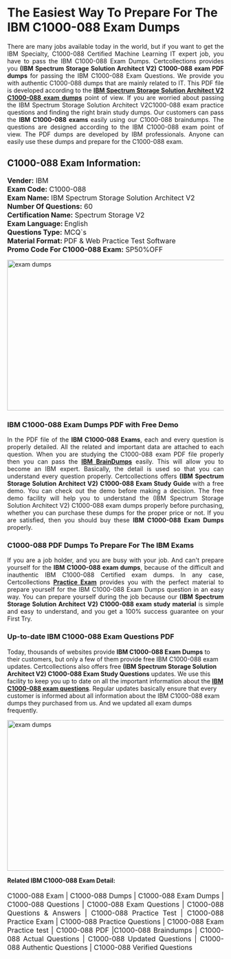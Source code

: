 <h1>The Easiest Way To Prepare For The IBM C1000-088 Exam Dumps</h1> <p style="text-align:justify">There are many jobs available today in the world, but if you want to get the IBM Specialty, C1000-088 Certified Machine Learning IT expert job, you have to pass the IBM C1000-088 Exam Dumps. Certcollections provides you <strong>(IBM Spectrum Storage Solution Architect V2) C1000-088 exam PDF dumps</strong> for passing the IBM C1000-088 Exam Questions. We provide you with authentic C1000-088 dumps that are mainly related to IT. This PDF file is developed according to the <a href="https://www.certsofficial.com/ibm/c1000-088-questions"><strong>IBM Spectrum Storage Solution Architect V2 C1000-088 exam dumps</strong></a> point of view. If you are worried about passing the IBM Spectrum Storage Solution Architect V2C1000-088 exam practice questions and finding the right brain study dumps. Our customers can pass the <strong>IBM C1000-088 exams </strong>easily using our C1000-088 braindumps. The questions are designed according to the IBM C1000-088 exam point of view. The PDF dumps are developed by IBM professionals. Anyone can easily use these dumps and prepare for the C1000-088 exam.</p> <h2><strong>C1000-088 Exam Information:</strong></h2> <p><span style="font-size:16px"><strong>Vender:</strong> IBM<br /> <strong>Exam Code:</strong> C1000-088<br /> <strong>Exam Name:</strong> IBM Spectrum Storage Solution Architect V2<br /> <strong>Number Of Questions:</strong> 60<br /> <strong>Certification Name:</strong> Spectrum Storage V2<br /> <strong>Exam Language: </strong>English<br /> <strong>Questions Type:</strong> MCQ`s<br /> <strong>Material Format: </strong>PDF & Web Practice Test Software<br /> <strong>Promo Code For C1000-088 Exam:</strong> SP50%OFF</span></p> <p><a href="https://www.certsofficial.com/ibm/c1000-088-questions" rel="no-follow"><img alt="exam dumps" src="https://www.certcollections.com/uploads/content/certsofficial.jpg" style="height:350px; width:750px" /></a></p> <h3><strong>IBM C1000-088 Exam Dumps PDF with Free Demo</strong></h3> <p style="text-align:justify">In the PDF file of the <strong>IBM C1000-088 Exams</strong>, each and every question is properly detailed. All the related and important data are attached to each question. When you are studying the C1000-088 exam PDF file properly then you can pass the <a href="https://www.certsofficial.com/ibm-dumps"><strong>IBM BrainDumps</strong></a> easily. This will allow you to become an IBM expert. Basically, the detail is used so that you can understand every question properly. Certcollections offers <strong>(IBM Spectrum Storage Solution Architect V2) C1000-088 Exam Study Guide</strong> with a free demo. You can check out the demo before making a decision. The free demo facility will help you to understand the (IBM Spectrum Storage Solution Architect V2) C1000-088 exam dumps properly before purchasing, whether you can purchase these dumps for the proper price or not. If you are satisfied, then you should buy these <strong>IBM C1000-088 Exam Dumps</strong> properly.</p> <h3><strong>C1000-088 PDF Dumps To Prepare For The IBM Exams</strong></h3> <p style="text-align:justify">If you are a job holder, and you are busy with your job. And can't prepare yourself for the <strong>IBM C1000-088 exam dumps</strong>, because of the difficult and inauthentic IBM C1000-088 Certified exam dumps. In any case, Certcollections <strong><a href="https://www.certsofficial.com/">Practice Exam</a></strong> provides you with the perfect material to prepare yourself for the IBM C1000-088 Exam Dumps question in an easy way. You can prepare yourself during the job because our <strong>(IBM Spectrum Storage Solution Architect V2) C1000-088 exam study material</strong> is simple and easy to understand, and you get a 100% success guarantee on your First Try.</p> <h3><strong>Up-to-date IBM C1000-088 Exam Questions PDF</strong></h3> <p>Today, thousands of websites provide <strong>IBM C1000-088 Exam Dumps</strong> to their customers, but only a few of them provide free IBM C1000-088 exam updates. Certcollections also offers free <strong>(IBM Spectrum Storage Solution Architect V2) C1000-088 Exam Study Questions</strong> updates. We use this facility to keep you up to date on all the important information about the <a href="https://www.certsofficial.com/ibm/c1000-088-questions"><strong>IBM C1000-088 exam questions</strong></a>. Regular updates basically ensure that every customer is informed about all information about the IBM C1000-088 exam dumps they purchased from us. And we updated all exam dumps frequently.</p> <p><a href="https://www.certsofficial.com/ibm/c1000-088-questions"><img alt="exam dumps " src="https://www.certcollections.com/uploads/content/certsofficial2.jpg" style="height:350px; width:750px" /></a></p> <p style="text-align:justify"><span style="font-size:14px"><strong>Related IBM C1000-088 Exam Detail:</strong></span><br /> <br /> <span style="font-size:16px">C1000-088 Exam | C1000-088 Dumps | C1000-088 Exam Dumps | C1000-088 Questions | C1000-088 Exam Questions | C1000-088 Questions & Answers | C1000-088 Practice Test | C1000-088 Practice Exam | C1000-088 Practice Questions | C1000-088 Exam Practice test | C1000-088 PDF |C1000-088 Braindumps | C1000-088 Actual Questions | C1000-088 Updated Questions | C1000-088 Authentic Questions | C1000-088 Verified Questions</span></p>
